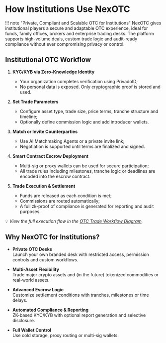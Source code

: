 # How Institutions Use NexOTC

!!! note "Private, Compliant and Scalable OTC for Institutions"
    NexOTC gives institutional players a secure and adaptable OTC experience, ideal for funds, family offices, brokers and enterprise trading desks. The platform supports high-volume deals, custom trade logic and audit-ready compliance without ever compromising privacy or control.

## Institutional OTC Workflow

1. **KYC/KYB via Zero-Knowledge Identity**

    - Your organization completes verification using PrivadoID;
    - No personal data is exposed. Only cryptographic proof is stored and used.

2. **Set Trade Parameters**

    - Configure asset type, trade size, price terms, tranche structure and timeline;
    - Optionally define commission logic and add introducer wallets.

3. **Match or Invite Counterparties**

    - Use AI Matchmaking Agents or a private invite link;
    - Negotiation is supported until terms are finalized and signed.

4. **Smart Contract Escrow Deployment**

    - Multi-sig or proxy wallets can be used for secure participation;
    - All trade rules including milestones, tranche logic or deadlines are encoded into the escrow contract.

5. **Trade Execution & Settlement**

    - Funds are released as each condition is met;
    - Commissions are routed automatically;
    - A full zk-proof of compliance is generated for reporting and audit purposes.

💡 _View the full execution flow in the [OTC Trade Workflow Diagram](../modules/otc-trade-workflow.md#otc-trade-execution-flow)._

## Why NexOTC for Institutions?

- **Private OTC Desks**  
  Launch your own branded desk with restricted access, permission controls and custom workflows.

- **Multi-Asset Flexibility**  
  Trade major crypto assets and (in the future) tokenized commodities or real-world assets.

- **Advanced Escrow Logic**  
  Customize settlement conditions with tranches, milestones or time delays.

- **Automated Compliance & Reporting**  
  ZK-based KYC/KYB with optional report generation and selective disclosure.

- **Full Wallet Control**  
  Use cold storage, proxy routing or multi-sig wallets.
